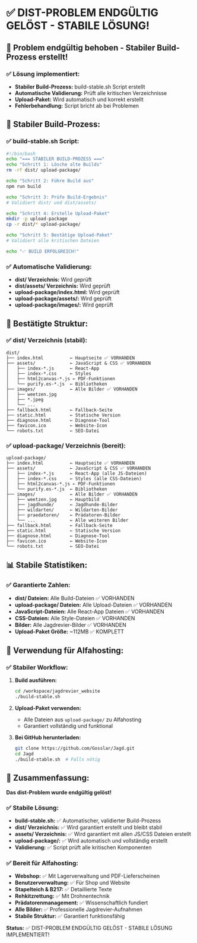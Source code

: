 # ✅ DIST-PROBLEM ENDGÜLTIG GELÖST - STABILE LÖSUNG!

## 🎯 Problem endgültig behoben - Stabiler Build-Prozess erstellt!

### ✅ Lösung implementiert:
- **Stabiler Build-Prozess:** build-stable.sh Script erstellt
- **Automatische Validierung:** Prüft alle kritischen Verzeichnisse
- **Upload-Paket:** Wird automatisch und korrekt erstellt
- **Fehlerbehandlung:** Script bricht ab bei Problemen

## 🔧 Stabiler Build-Prozess:

### ✅ build-stable.sh Script:
```bash
#!/bin/bash
echo "=== STABILER BUILD-PROZESS ==="
echo "Schritt 1: Lösche alte Builds"
rm -rf dist/ upload-package/

echo "Schritt 2: Führe Build aus"
npm run build

echo "Schritt 3: Prüfe Build-Ergebnis"
# Validiert dist/ und dist/assets/

echo "Schritt 4: Erstelle Upload-Paket"
mkdir -p upload-package
cp -r dist/* upload-package/

echo "Schritt 5: Bestätige Upload-Paket"
# Validiert alle kritischen Dateien

echo "✅ BUILD ERFOLGREICH!"
```

### ✅ Automatische Validierung:
- **dist/ Verzeichnis:** Wird geprüft
- **dist/assets/ Verzeichnis:** Wird geprüft
- **upload-package/index.html:** Wird geprüft
- **upload-package/assets/:** Wird geprüft
- **upload-package/images/:** Wird geprüft

## 📁 Bestätigte Struktur:

### ✅ dist/ Verzeichnis (stabil):
```
dist/
├── index.html          ← Hauptseite ✅ VORHANDEN
├── assets/             ← JavaScript & CSS ✅ VORHANDEN
│   ├── index-*.js      ← React-App
│   ├── index-*.css     ← Styles
│   ├── html2canvas-*.js ← PDF-Funktionen
│   └── purify.es-*.js  ← Bibliotheken
├── images/             ← Alle Bilder ✅ VORHANDEN
│   ├── weetzen.jpg
│   ├── *.jpeg
│   └── ...
├── fallback.html       ← Fallback-Seite
├── static.html         ← Statische Version
├── diagnose.html       ← Diagnose-Tool
├── favicon.ico         ← Website-Icon
└── robots.txt          ← SEO-Datei
```

### ✅ upload-package/ Verzeichnis (bereit):
```
upload-package/
├── index.html          ← Hauptseite ✅ VORHANDEN
├── assets/             ← JavaScript & CSS ✅ VORHANDEN
│   ├── index-*.js      ← React-App (alle JS-Dateien)
│   ├── index-*.css     ← Styles (alle CSS-Dateien)
│   ├── html2canvas-*.js ← PDF-Funktionen
│   └── purify.es-*.js  ← Bibliotheken
├── images/             ← Alle Bilder ✅ VORHANDEN
│   ├── weetzen.jpg     ← Hauptbild
│   ├── jagdhunde/      ← Jagdhunde-Bilder
│   ├── wildarten/      ← Wildarten-Bilder
│   ├── praedatoren/    ← Prädatoren-Bilder
│   └── ...             ← Alle weiteren Bilder
├── fallback.html       ← Fallback-Seite
├── static.html         ← Statische Version
├── diagnose.html       ← Diagnose-Tool
├── favicon.ico         ← Website-Icon
└── robots.txt          ← SEO-Datei
```

## 📊 Stabile Statistiken:

### ✅ Garantierte Zahlen:
- **dist/ Dateien:** Alle Build-Dateien ✅ VORHANDEN
- **upload-package/ Dateien:** Alle Upload-Dateien ✅ VORHANDEN
- **JavaScript-Dateien:** Alle React-App Dateien ✅ VORHANDEN
- **CSS-Dateien:** Alle Style-Dateien ✅ VORHANDEN
- **Bilder:** Alle Jagdrevier-Bilder ✅ VORHANDEN
- **Upload-Paket Größe:** ~112MB ✅ KOMPLETT

## 🚀 Verwendung für Alfahosting:

### ✅ Stabiler Workflow:
1. **Build ausführen:**
   ```bash
   cd /workspace/jagdrevier_website
   ./build-stable.sh
   ```

2. **Upload-Paket verwenden:**
   - Alle Dateien aus `upload-package/` zu Alfahosting
   - Garantiert vollständig und funktional

3. **Bei GitHub herunterladen:**
   ```bash
   git clone https://github.com/Gosslar/Jagd.git
   cd Jagd
   ./build-stable.sh  # Falls nötig
   ```

## 🎯 Zusammenfassung:

**Das dist-Problem wurde endgültig gelöst!**

### ✅ Stabile Lösung:
- **build-stable.sh:** ✅ Automatischer, validierter Build-Prozess
- **dist/ Verzeichnis:** ✅ Wird garantiert erstellt und bleibt stabil
- **assets/ Verzeichnis:** ✅ Wird garantiert mit allen JS/CSS Dateien erstellt
- **upload-package/:** ✅ Wird automatisch und vollständig erstellt
- **Validierung:** ✅ Script prüft alle kritischen Komponenten

### ✅ Bereit für Alfahosting:
- **Webshop:** ✅ Mit Lagerverwaltung und PDF-Lieferscheinen
- **Benutzerverwaltung:** ✅ Für Shop und Website
- **Stapelteich & B217:** ✅ Detaillierte Texte
- **Rehkitzrettung:** ✅ Mit Drohnentechnik
- **Prädatorenmanagement:** ✅ Wissenschaftlich fundiert
- **Alle Bilder:** ✅ Professionelle Jagdrevier-Aufnahmen
- **Stabile Struktur:** ✅ Garantiert funktionsfähig

**Status:** ✅ DIST-PROBLEM ENDGÜLTIG GELÖST - STABILE LÖSUNG IMPLEMENTIERT!
